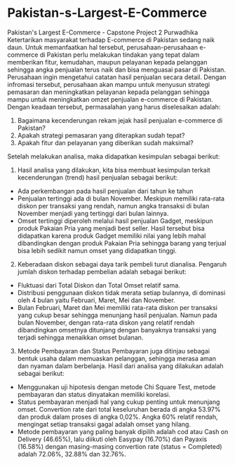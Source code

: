 # Pakistan-s-Largest-E-Commerce
Pakistan's Largest E-Commerce - Capstone Project 2 Purwadhika
Ketertarikan masyarakat terhadap E-commerce di Pakistan sedang naik daun. Untuk memanfaatkan hal tersebut, perusahaan-perusahaan e-commerce di Pakistan perlu melakukan tindakan yang tepat dalam memberikan fitur, kemudahan, maupun pelayanan kepada pelanggan sehingga angka penjualan terus naik dan bisa menguasai pasar di Pakistan.
Perusahaan ingin mengetahui catatan hasil penjualan secara detail. Dengan infromasi tersebut, perusahaan akan mampu untuk menyusun strategi pemasaran dan meningkatkan pelayanan kepada pelanggan sehingga mampu untuk meningkatkan omzet penjualan e-commerce di Pakistan.
Dengan keadaan tersebut, permasalahan yang harus diselesaikan adalah:
1. Bagaimana kecenderungan rekam jejak hasil penjualan e-commerce di Pakistan?
2. Apakah strategi pemasaran yang diterapkan sudah tepat?
3. Apakah fitur dan pelayanan yang diberikan sudah maksimal?

Setelah melakukan analisa, maka didapatkan kesimpulan sebagai berikut:
1. Hasil analisa yang dilakukan, kita bisa membuat kesimpulan terkait kecenderungan (trend) hasil penjualan sebagai berikut:
  - Ada perkembangan pada hasil penjualan dari tahun ke tahun
  - Penjualan tertinggi ada di bulan November. Meskipun memiliki rata-rata diskon per transaksi yang rendah, namun angka transaksi di bulan November menjadi yang tertinggi dari bulan lainnya.
  - Omset tertinggi diperoleh melalui hasil penjualan Gadget, meskipun produk Pakaian Pria yang menjadi best seller. Hasil tersebut bisa didapatkan karena produk Gadget memiliki nilai yang lebih mahal dibandingkan dengan produk Pakaian Pria sehingga barang yang terjual bisa lebih sedikit namun omset yang didapatkan tinggi.
2. Keberadaan diskon sebagai daya tarik pembeli turut dianalisa. Pengaruh jumlah diskon terhadap pembelian adalah sebagai berikut:
- Fluktuasi dari Total Diskon dan Total Omset relatif sama.
- Distribusi penggunaan diskon tidak merata setiap bulannya, di dominasi oleh 4 bulan yaitu Februari, Maret, Mei dan November.
- Bulan Februari, Maret dan Mei memiliki rata-rata diskon per transaksi yang cukup besar sehingga menunjang hasil penjualan. Namun pada bulan November, dengan rata-rata diskon yang relatif rendah dibandingkan omsetnya ditunjang dengan banyaknya transaksi yang terjadi sehingga menaikkan omset bulanan.
3. Metode Pembayaran dan Status Pembayaran juga ditinjau sebagai bentuk usaha dalam memuaskan pelanggan, sehingga merasa aman dan nyaman dalam berbelanja. Hasil dari analisa yang dilakukan adalah sebagai berikut:
- Menggunakan uji hipotesis dengan metode Chi Square Test, metode pembayaran dan status dinyatakan memiliki korelasi. 
- Status pembayaran menjadi hal yang cukup penting untuk menunjang omset. Convertion rate dari total keseluruhan berada di angka 53.97% dan produk dalam proses di angka 0,02%. Angka 60% relatif rendah, mengingat setiap transaksi gagal adalah omset yang hilang.
- Metode pembayaran yang paling banyak dipilih adalah cod atau Cash on Delivery (46.65%), lalu diikuti oleh Easypay (16.70%) dan Payaxis (16.58%) dengan masing-masing convertion rate (status = Completed) adalah 72.06%, 32.88% dan 32.76%.
